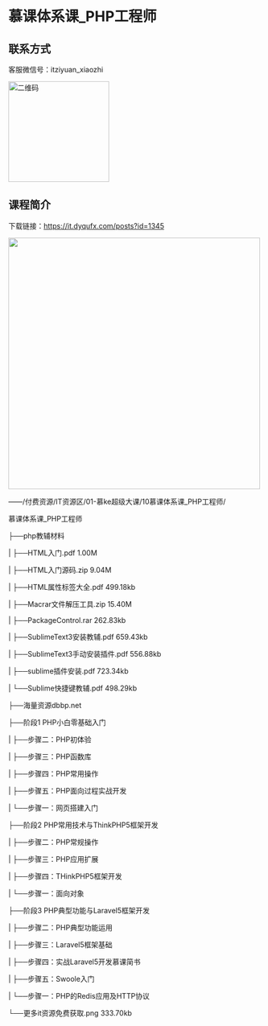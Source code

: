 # 慕课体系课_PHP工程师

## 联系方式

客服微信号：itziyuan_xiaozhi

<img src="https://ziyuanyun.oss-cn-guangzhou.aliyuncs.com/common/20240614073449/666b82192834a.jpg" width="200" height="200" alt="二维码">

## 课程简介

下载链接：https://it.dyqufx.com/posts?id=1345

<img src="https://ziyuanyun.oss-cn-guangzhou.aliyuncs.com/yun/20240515153710/66446626652b3.jpg" width="500" alt="">

  ——/付费资源/IT资源区/01-慕ke超级大课/10慕课体系课_PHP工程师/

 慕课体系课_PHP工程师



 ├──php教辅材料

 | ├──HTML入门.pdf 1.00M

 | ├──HTML入门源码.zip 9.04M

 | ├──HTML属性标签大全.pdf 499.18kb

 | ├──Macrar文件解压工具.zip 15.40M

 | ├──PackageControl.rar 262.83kb

 | ├──SublimeText3安装教辅.pdf 659.43kb

 | ├──SublimeText3手动安装插件.pdf 556.88kb

 | ├──sublime插件安装.pdf 723.34kb

 | └──Sublime快捷键教辅.pdf 498.29kb

 ├──海量资源dbbp.net

 ├──阶段1 PHP小白零基础入门

 | ├──步骤二：PHP初体验

 | ├──步骤三：PHP函数库

 | ├──步骤四：PHP常用操作

 | ├──步骤五：PHP面向过程实战开发

 | └──步骤一：网页搭建入门

 ├──阶段2 PHP常用技术与ThinkPHP5框架开发

 | ├──步骤二：PHP常规操作

 | ├──步骤三：PHP应用扩展

 | ├──步骤四：THinkPHP5框架开发

 | └──步骤一：面向对象

 ├──阶段3 PHP典型功能与Laravel5框架开发

 | ├──步骤二：PHP典型功能运用

 | ├──步骤三：Laravel5框架基础

 | ├──步骤四：实战Laravel5开发慕课简书

 | ├──步骤五：Swoole入门

 | └──步骤一：PHP的Redis应用及HTTP协议

 └──更多it资源免费获取.png 333.70kb

  
